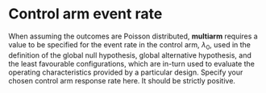 Control arm event rate
======================

When assuming the outcomes are Poisson distributed, **multiarm**
requires a value to be specified for the event rate in the control arm,
*λ*<sub>0</sub>, used in the definition of the global null hypothesis,
global alternative hypothesis, and the least favourable configurations,
which are in-turn used to evaluate the operating characteristics
provided by a particular design. Specify your chosen control arm
response rate here. It should be strictly positive.
